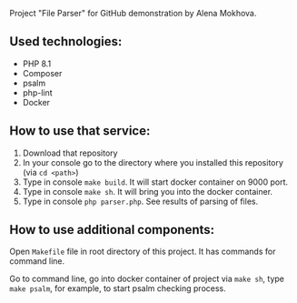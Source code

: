 Project "File Parser" for GitHub demonstration by Alena Mokhova.

## Used technologies:
- PHP 8.1
- Composer
- psalm
- php-lint
- Docker

## How to use that service:
1) Download that repository
2) In your console go to the directory where you installed this repository (via `cd <path>`)
3) Type in console `make build`. It will start docker container on 9000 port.
4) Type in console `make sh`. It will bring you into the docker container.
5) Type in console `php parser.php`. See results of parsing of files.

## How to use additional components:
Open `Makefile` file in root directory of this project. It has commands for command line.

Go to command line, go into docker container of project via `make sh`, type `make psalm`, for example, to start psalm checking process.